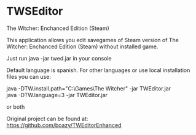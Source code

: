 # TWSEditor
The Witcher: Enchanced Edition (Steam)

This application allows you edit savegames of Steam version of The Witcher: Enchanced Edition (Steam) without installed game.

Just run java -jar twed.jar in your console

Default language is spanish.
For other languages or use local installation files you can use:

java -DTW.install.path="C:\Games\The Witcher" -jar TWEditor.jar<br>
java -DTW.language=3 -jar TWEditor.jar

or both


Original project can be found at: https://github.com/boazy/TWEditorEnhanced
